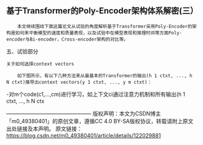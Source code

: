 ## 基于Transformer的Poly-Encoder架构体系解密(三）

        本文继续围绕下面这篇论文从试验的角度解析基于Transformer采用Poly-Encoder的架构是如何来平衡模型的速度和质量表现，以及试验中在模型表现和推理时间等方面Poly-encoder与Bi-encoder，Cross-encoder架构的对比等。

五、试验部分

    关于如何选择context vectors

        如下图所示，有以下几种方法来从最基本的Transformer的输出(h 1 ctxt, ..., h N ctxt)推导出context vectors(y 1 ctxt, ..., y m ctxt)：

-对m个code(c1,…,cm)进行学习，如上下文ci通过注意力机制和所有输出(h 1 ctxt, ..., h N ctx

————————————————
版权声明：本文为CSDN博主「m0_49380401」的原创文章，遵循CC 4.0 BY-SA版权协议，转载请附上原文出处链接及本声明。
原文链接：https://blog.csdn.net/m0_49380401/article/details/122029881
